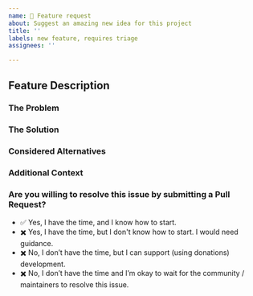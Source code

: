 ```yaml
---
name: 🌈 Feature request
about: Suggest an amazing new idea for this project
title: ''
labels: new feature, requires triage
assignees: ''

---
```


<!--
  Please follow the template.  If you don't, your issue may be closed.

  Have a question?  This is the CoreJS issue tracker - and not the right place
  for general support or questions.  Instead, check the "Support" Documentation
  on the best places to ask questions!

  https://github.com/ialopezg/commonjs/blob/master/docs/support.md
-->

## Feature Description

### The Problem

<!--
  A clear and concise description of what the problem is, and
  why it needs to be implemented as a new feature for CoreJS.

  For example, "I'm always frustrated when ..."

  Why should this be a part of CoreJS?
-->


### The Solution

<!--
  A clear and concise description of what you want to happen.

  How can the requested feature be used to approach the problem it's supposed to solve?
-->


### Considered Alternatives

<!--
  A clear and concise description of any alternative solutions
  or features you've considered.

  If any workaround exists to the best of your knowledge, include it here.
-->


### Additional Context

<!--
  Add any other context about the feature request here.
-->

### Are you willing to resolve this issue by submitting a Pull Request?

<!-- Put "✅" (:white_check_mark:) to one of these options, left "✖️" (:heavy_multiplication_x:) others: -->

 - ✅ Yes, I have the time, and I know how to start.
 - ✖️ Yes, I have the time, but I don't know how to start. I would need guidance.
 - ✖️ No, I don’t have the time, but I can support (using donations) development.
 - ✖️ No, I don’t have the time and I’m okay to wait for the community / maintainers to resolve this issue.


<!--
  Remember that first-time contributors are welcome! 🙌
  👋 Have a great day and thank you for the feature request!
-->
